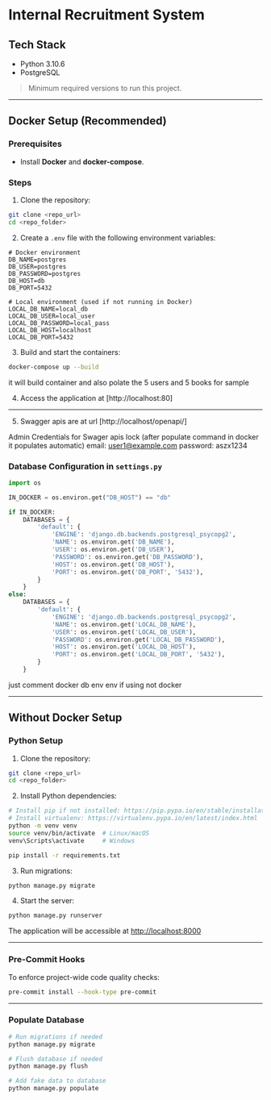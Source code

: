 # Internal Recruitment System

## Tech Stack

* Python 3.10.6
* PostgreSQL

> Minimum required versions to run this project.

---

## Docker Setup (Recommended)

### Prerequisites

* Install **Docker** and **docker-compose**.

### Steps

1. Clone the repository:

```bash
git clone <repo_url>
cd <repo_folder>
```

2. Create a `.env` file with the following environment variables:

```env
# Docker environment
DB_NAME=postgres
DB_USER=postgres
DB_PASSWORD=postgres
DB_HOST=db
DB_PORT=5432

# Local environment (used if not running in Docker)
LOCAL_DB_NAME=local_db
LOCAL_DB_USER=local_user
LOCAL_DB_PASSWORD=local_pass
LOCAL_DB_HOST=localhost
LOCAL_DB_PORT=5432
```

3. Build and start the containers:

```bash
docker-compose up --build
```

it will build container and also polate the 5 users and 5 books for sample





4. Access the application at [http://localhost:80]

---

5. Swagger apis are at url [http://localhost/openapi/]


Admin Credentials for Swager apis lock (after populate command in docker it populates automatic) 
email:        user1@example.com
password:     aszx1234


### Database Configuration in `settings.py`

```python
import os

IN_DOCKER = os.environ.get("DB_HOST") == "db"

if IN_DOCKER:
    DATABASES = {
        'default': {
            'ENGINE': 'django.db.backends.postgresql_psycopg2',
            'NAME': os.environ.get('DB_NAME'),
            'USER': os.environ.get('DB_USER'),
            'PASSWORD': os.environ.get('DB_PASSWORD'),
            'HOST': os.environ.get('DB_HOST'),
            'PORT': os.environ.get('DB_PORT', '5432'),
        }
    }
else:
    DATABASES = {
        'default': {
            'ENGINE': 'django.db.backends.postgresql_psycopg2',
            'NAME': os.environ.get('LOCAL_DB_NAME'),
            'USER': os.environ.get('LOCAL_DB_USER'),
            'PASSWORD': os.environ.get('LOCAL_DB_PASSWORD'),
            'HOST': os.environ.get('LOCAL_DB_HOST'),
            'PORT': os.environ.get('LOCAL_DB_PORT', '5432'),
        }
    }
```


just comment docker db env env if using not docker

---

## Without Docker Setup

### Python Setup

1. Clone the repository:

```bash
git clone <repo_url>
cd <repo_folder>
```

2. Install Python dependencies:

```bash
# Install pip if not installed: https://pip.pypa.io/en/stable/installation/
# Install virtualenv: https://virtualenv.pypa.io/en/latest/index.html
python -m venv venv
source venv/bin/activate  # Linux/macOS
venv\Scripts\activate     # Windows

pip install -r requirements.txt
```

3. Run migrations:

```bash
python manage.py migrate
```

4. Start the server:

```bash
python manage.py runserver
```

The application will be accessible at [http://localhost:8000](http://localhost:8000)

---

### Pre-Commit Hooks

To enforce project-wide code quality checks:

```bash
pre-commit install --hook-type pre-commit
```

---

### Populate Database

```bash
# Run migrations if needed
python manage.py migrate

# Flush database if needed
python manage.py flush

# Add fake data to database
python manage.py populate
```
